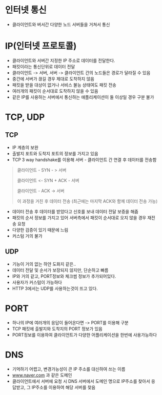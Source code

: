 # 인터넷 통신

- 클라이언트와 버서간 다양한 노드 서버들을 거쳐서 통신

# IP(인터넷 프로토콜)

- 클라이언트와 서버간 지정한 IP 주소로 데이터를 전달한다. 
- 패킷이라는 통신단위로 데이터 전달
- 클라이언트 -> 서버, 서버 -> 클라이언트 간의 노드들은 경로가 달라질 수 있음
- 중간에 서버가 끊길 경우 제대로 도착하지 않음
- 패킷을 받을 대상이 없거나 서비스 불능 상태여도 패킷 전송
- 여러개의 패킷이 순서대로 도착하지 않을 수 있음
- 같은 IP를 사용하는 서버에서 통신하는 애플리케이션이 둘 이상일 경우 구분 불가

# TCP, UDP

## TCP

- IP 계층의 보완
- 출발지 포트와 도착지 포트의 정보를 가지고 있음
- TCP 3 way handshake를 이용해 서버 - 클라이언트 간 연결 후 데이터를 전송함

> 클라이언트 - SYN - > 서버
>
> 클라이언트  <- SYN + ACK - 서버
>
> 클라이언트 - ACK -> 서버
>
> 이 과정을 거친 후 데이터 전송 (최근에는 마지막 ACK와 함께 데이터 전송 가능)

- 데이터 전송 후 데이터를 받았다고 신호를 보내 데이터 전달 보증을 해줌
- 패킷의 순서 정보를 가지고 있어 서버측에서 패킷이 순서대로 오지 않을 경우 재전송 요청
- 다양한 검증이 있기 때문에 느림
- 커스텀 거의 불가

## UDP

- 기능이 거의 없는 하얀 도화지 같은..
- 데이터 전달 및 순서가 보장되지 않지만, 단순하고 빠름
- IP와 거의 같고, PORT정보와 체크썸 정보가 추가되어있다.
- 사용자가 커스텀이 가능하다
- HTTP 3에서는 UDP를 사용하는것이 뜨고 있다. 

# PORT

- 하나의 IP에 여러개의 응답이 들어온다면 -> PORT를 이용해 구분
- TCP 패킷에 출발지와 도착지의 PORT 정보가 있음
- PORT정보를 이용하여 클라이언트가 다양한 어플리케이션을 한번에 사용가능하다 

# DNS

- 기억하기 어렵고, 변경가능성이 큰 IP 주소를 대신하여 쓰는 이름 
- www.naver.com 과 같은 도메인
- 클라이언트에서 서버에 요청 시 DNS 서버에서 도메인 명으로 IP주소를 찾아서 응답받고, 그 IP주소를 이용하여 해당 서버를 찾음

